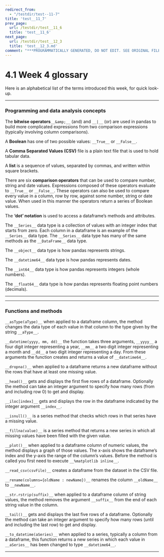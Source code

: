 ```yaml
---
redirect_from:
  - "/testdir/test--11-7"
title: 'test__11_7'
prev_page:
  url: /testdir/test__11_6
  title: 'test__11_6'
next_page:
  url: /testdir/test__12_3
  title: 'test__12_3.md'
comment: "***PROGRAMMATICALLY GENERATED, DO NOT EDIT. SEE ORIGINAL FILES IN /content***"
---
```

# 4.1 Week 4 glossary


Here is an alphabetical list of the terms introduced this week, for quick look-up.

---


### Programming and data analysis concepts

The __bitwise operators__`__&amp;__` (and) and `__|__` (or) are used in pandas to build more complicated expressions from two comparison expressions (typically involving column comparisons).

A __Boolean__ has one of two possible values: `__True__` or `__False__`.

A __Comma Separated Values (CSV)__ file is a plain text file that is used to hold tabular data.

A __list__ is a sequence of values, separated by commas, and written within square brackets.

There are six __comparison operators__ that can be used to compare number, string and date values. Expressions composed of these operators evaluate to `__True__` or `__False__`. These operators can also be used to compare every value in a column, row by row, against some number, string or date value. When used in this manner the operators return a series of Boolean values.

The __‘dot’ notation__ is used to access a dataframe’s methods and attributes.

The `__Series__` data type is a collection of values with an integer index that starts from zero. Each column in a dataframe is an example of the `__Series__` data type. The `__Series__` data type has many of the same methods as the `__DataFrame__` data type.

The `__object__` data type is how pandas represents strings.

The `__datetime64__` data type is how pandas represents dates.

The `__int64__` data type is how pandas represents integers (whole numbers).

The `__float64__` data type is how pandas represents floating point numbers (decimals).

---

---


### Functions and methods

`__asType(aType)__` when applied to a dataframe column, the method changes the data type of each value in that column to the type given by the string `__aType__`.

`__datetime(yyyy, mm, dd)__` the function takes three arguments, `__yyyy__` a four digit integer representing a year, `__mm__` a two digit integer representing a month and `__dd__` a two digit integer representing a day. From these arguments the function creates and returns a value of `__datetime64__`.

`__dropna()__` when applied to a dataframe returns a new dataframe without the rows that have at least one missing value.

`__head()__` gets and displays the first five rows of a dataframe. Optionally the method can take an integer argument to specify how many rows (from and including row 0) to get and display.

`__iloc[index]__` gets and displays the row in the dataframe indicated by the integer argument `__index__`.

`__isnull()__` is a series method that checks which rows in that series have a missing value.

`__fillna(value)__` is a series method that returns a new series in which all missing values have been filled with the given value.

`__plot()__` when applied to a dataframe column of numeric values, the method displays a graph of those values. The x-axis shows the dataframe’s index and the y-axis the range of the column’s values. Before the method is called you first need to execute `__%matplotlib inline__`.

`__read_csv(csvFile)__` creates a dataframe from the dataset in the CSV file.

`__rename(columns={oldName : newName})__` renames the column `__oldName__` to `__newName__`.

`__str.rstrip(suffix)__` when applied to a dataframe column of string values, the method removes the argument `__suffix__` from the end of each string value in the column.

`__tail()__` gets and displays the last five rows of a dataframe. Optionally the method can take an integer argument to specify how many rows (until and including the last row) to get and display.

`__to_datetime(aSeries)__` when applied to a series, typically a column from a dataframe, this function returns a new series in which each value in `__aSeries__` has been changed to type `__datetime64__`.

---

